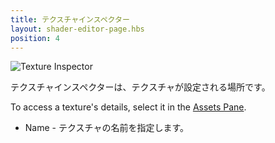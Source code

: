 ```yaml
---
title: テクスチャインスペクター
layout: shader-editor-page.hbs
position: 4
---
```


![Texture Inspector][1]

テクスチャインスペクターは、テクスチャが設定される場所です。

To access a texture's details, select it in the [Assets Pane][2].

- Name - テクスチャの名前を指定します。

[1]: /images/shader-editor/inspector-pane-texture.png
[2]: /shader-editor/window-layout/assets-pane
